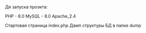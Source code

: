 Дя запуска проэкта:

PHP - 8.0
MySQL - 8.0
Apache_2.4

Стартовая страница index.php
Дамп структуры БД в папке dump
